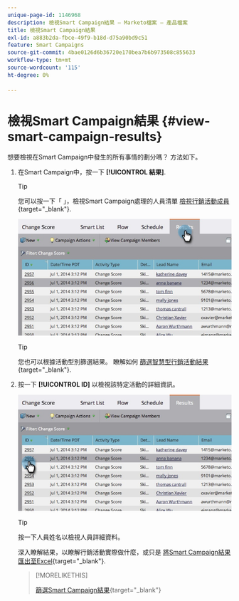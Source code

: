 ```yaml
---
unique-page-id: 1146968
description: 檢視Smart Campaign結果 — Marketo檔案 — 產品檔案
title: 檢視Smart Campaign結果
exl-id: a883b2da-fbce-49f9-b18d-d75a90bd9c51
feature: Smart Campaigns
source-git-commit: 4bae0126d6b36720e170bea7b6b973508c855633
workflow-type: tm+mt
source-wordcount: '115'
ht-degree: 0%

---
```


# 檢視Smart Campaign結果 {#view-smart-campaign-results}

想要檢視在Smart Campaign中發生的所有事情的劃分嗎？ 方法如下。

1. 在Smart Campaign中，按一下 **[!UICONTROL 結果]**.

   >[!TIP]
   >
   >您可以按一下「 」，檢視Smart Campaign處理的人員清單 [檢視行銷活動成員](/help/marketo/product-docs/core-marketo-concepts/smart-campaigns/smart-campaign-data/view-smart-campaign-members.md){target="_blank"}.

   ![](assets/image2014-9-22-11-38-10.jpg)

   >[!TIP]
   >
   >您也可以根據活動型別篩選結果。 瞭解如何 [篩選智慧型行銷活動結果](/help/marketo/product-docs/core-marketo-concepts/smart-campaigns/smart-campaign-data/filter-smart-campaign-results.md){target="_blank"}.

1. 按一下 **[!UICONTROL ID]** 以檢視該特定活動的詳細資訊。

   ![](assets/image2014-9-22-11-39-22.jpg)

   >[!TIP]
   >
   >按一下人員姓名以檢視人員詳細資料。

   深入瞭解結果，以瞭解行銷活動實際做什麼，或只是 [將Smart Campaign結果匯出至Excel](/help/marketo/product-docs/core-marketo-concepts/smart-campaigns/smart-campaign-data/export-smart-campaign-results-to-excel.md){target="_blank"}.

   >[!MORELIKETHIS]
   >
   >[篩選Smart Campaign結果](/help/marketo/product-docs/core-marketo-concepts/smart-campaigns/smart-campaign-data/filter-smart-campaign-results.md){target="_blank"}
